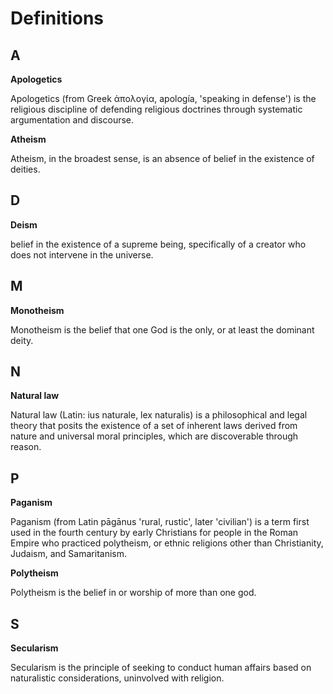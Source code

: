 # Definitions

## A

**Apologetics**

Apologetics (from Greek ἀπολογία, apología, 'speaking in defense') is the religious discipline of defending religious doctrines through systematic argumentation and discourse.

**Atheism**

Atheism, in the broadest sense, is an absence of belief in the existence of deities.

## D

**Deism**

belief in the existence of a supreme being, specifically of a creator who does not intervene in the universe.

## M

**Monotheism**

Monotheism is the belief that one God is the only, or at least the dominant deity.

## N

**Natural law**

Natural law (Latin: ius naturale, lex naturalis) is a philosophical and legal theory that posits the existence of a set of inherent laws derived from nature and universal moral principles, which are discoverable through reason.

## P

**Paganism**

Paganism (from Latin pāgānus 'rural, rustic', later 'civilian') is a term first used in the fourth century by early Christians for people in the Roman Empire who practiced polytheism, or ethnic religions other than Christianity, Judaism, and Samaritanism.

**Polytheism**

Polytheism is the belief in or worship of more than one god.

## S

**Secularism**

Secularism is the principle of seeking to conduct human affairs based on naturalistic considerations, uninvolved with religion.

